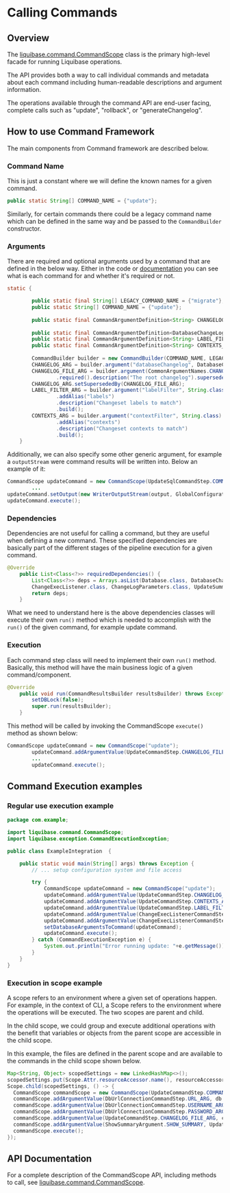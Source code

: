 # Calling Commands

## Overview

The [liquibase.command.CommandScope](../../code/api/command-commandscope.md) class is the primary high-level facade for running Liquibase operations. 

The API provides both a way to call individual commands and metadata about each command including human-readable descriptions and argument information.

The operations available through the command API are end-user facing, complete calls such as "update", "rollback", or "generateChangelog".

## How to use Command Framework

The main components from Command framework are described below.

### Command Name

This is just a constant where we will define the known names for a given command. 

```java
public static String[] COMMAND_NAME = {"update"};
```

Similarly, for certain commands there could be a legacy command name which can be defined in the same way and be passed to the `CommandBuilder` constructor.

### Arguments

There are required and optional arguments used by a command that are defined in the below way. Either in the code or [documentation](https://docs.liquibase.com) you can see what is each command for and whether it's required or not.

```java
static {

        public static final String[] LEGACY_COMMAND_NAME = {"migrate"};
        public static String[] COMMAND_NAME = {"update"};
        
        public static final CommandArgumentDefinition<String> CHANGELOG_FILE_ARG;
        
        public static final CommandArgumentDefinition<DatabaseChangeLog> CHANGELOG_ARG;
        public static final CommandArgumentDefinition<String> LABEL_FILTER_ARG;
        public static final CommandArgumentDefinition<String> CONTEXTS_ARG;
        
        CommandBuilder builder = new CommandBuilder(COMMAND_NAME, LEGACY_COMMAND_NAME);
        CHANGELOG_ARG = builder.argument("databaseChangelog", DatabaseChangeLog.class).hidden().build();
        CHANGELOG_FILE_ARG = builder.argument(CommonArgumentNames.CHANGELOG_FILE, String.class)
                .required().description("The root changelog").supersededBy(CHANGELOG_ARG).build();
        CHANGELOG_ARG.setSupersededBy(CHANGELOG_FILE_ARG);
        LABEL_FILTER_ARG = builder.argument("labelFilter", String.class)
                .addAlias("labels")
                .description("Changeset labels to match")
                .build();
        CONTEXTS_ARG = builder.argument("contextFilter", String.class)
                .addAlias("contexts")
                .description("Changeset contexts to match")
                .build();
    }
```

Additionally, we can also specify some other generic argument, for example a `outputStream` were command results will be written into. Below an example of it:

```java
CommandScope updateCommand = new CommandScope(UpdateSqlCommandStep.COMMAND_NAME);
        ...
updateCommand.setOutput(new WriterOutputStream(output, GlobalConfiguration.OUTPUT_FILE_ENCODING.getCurrentValue()));
updateCommand.execute();
```

### Dependencies

Dependencies are not useful for calling a command, but they are useful when defining a new command. These specified dependencies are basically part of the different stages of the pipeline execution for a given command.
```java
@Override
    public List<Class<?>> requiredDependencies() {
        List<Class<?>> deps = Arrays.asList(Database.class, DatabaseChangeLog.class, 
        ChangeExecListener.class, ChangeLogParameters.class, UpdateSummaryEnum.class);
        return deps;
    }
```
What we need to understand here is the above dependencies classes will execute their own `run()` method which is needed to accomplish with the `run()` of the given command, for example update command.

### Execution

Each command step class will need to implement their own `run()` method. Basically, this method will have the main business logic of a given command/component.

```java
@Override
    public void run(CommandResultsBuilder resultsBuilder) throws Exception {
        setDBLock(false);
        super.run(resultsBuilder);
    }
```
This method will be called by invoking the CommandScope `execute()` method as shown below:
```java
CommandScope updateCommand = new CommandScope("update");
        updateCommand.addArgumentValue(UpdateCommandStep.CHANGELOG_FILE_ARG, changeLogFile);
        ...
        updateCommand.execute();
```

## Command Execution examples

### Regular use execution example

```java
package com.example;

import liquibase.command.CommandScope;
import liquibase.exception.CommandExecutionException;

public class ExampleIntegration  {

    public static void main(String[] args) throws Exception {
        // ... setup configuration system and file access

        try {
            CommandScope updateCommand = new CommandScope("update");
            updateCommand.addArgumentValue(UpdateCommandStep.CHANGELOG_FILE_ARG, changeLogFile);
            updateCommand.addArgumentValue(UpdateCommandStep.CONTEXTS_ARG, contexts);
            updateCommand.addArgumentValue(UpdateCommandStep.LABEL_FILTER_ARG, labelFilter);
            updateCommand.addArgumentValue(ChangeExecListenerCommandStep.CHANGE_EXEC_LISTENER_CLASS_ARG, changeExecListenerClass);
            updateCommand.addArgumentValue(ChangeExecListenerCommandStep.CHANGE_EXEC_LISTENER_PROPERTIES_FILE_ARG, changeExecListenerPropertiesFile);
            setDatabaseArgumentsToCommand(updateCommand);
            updateCommand.execute();
        } catch (CommandExecutionException e) {
            System.out.println("Error running update: "+e.getMessage());
        }
    }
}
```

### Execution in scope example

A scope refers to an environment where a given set of operations happen. For example, in the context of CLI, a Scope refers to the environment where the operations will be executed. The two scopes are parent and child.

In the child scope, we could group and execute additional operations with the benefit that variables or objects from the parent scope are accessible in the child scope.

In this example, the files are defined in the parent scope and are available to the commands in the child scope shown below.

```java
Map<String, Object> scopedSettings = new LinkedHashMap<>();
scopedSettings.put(Scope.Attr.resourceAccessor.name(), resourceAccessor);
Scope.child(scopedSettings, () -> {
  CommandScope commandScope = new CommandScope(UpdateCommandStep.COMMAND_NAME);
  commandScope.addArgumentValue(DbUrlConnectionCommandStep.URL_ARG, db.getConnectionUrl());
  commandScope.addArgumentValue(DbUrlConnectionCommandStep.USERNAME_ARG, db.getUsername());
  commandScope.addArgumentValue(DbUrlConnectionCommandStep.PASSWORD_ARG, db.getPassword());
  commandScope.addArgumentValue(UpdateCommandStep.CHANGELOG_FILE_ARG, changelogFile);
  commandScope.addArgumentValue(ShowSummaryArgument.SHOW_SUMMARY, UpdateSummaryEnum.SUMMARY);
  commandScope.execute();
}); 
```

## API Documentation

For a complete description of the CommandScope API, including methods to call, see [liquibase.command.CommandScope](../../code/api/command-commandscope.md).
